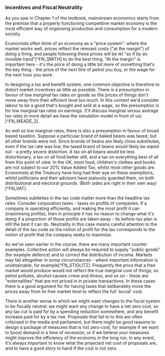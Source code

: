 ### Incentives and Fiscal Neutrality

As you saw in Chapter 1 of the textbook, mainstream economics starts from the premise that a properly functioning competitive market economy is the most efficient way of organising production and consumption for a modern society.

Economists often think of an economy as a "price system": where the market works well, prices reflect the relevant costs ("at the margin") of doing a thing, and people following these prices will be let "as if by an invisible hand"[^FN_SMITH] to do the best thing. "At the margin" is important here - it's the price of doing a little bit more of something that's the key thing - the price of the next litre of petrol you buy, or the wage for the next hour you work.

In designing a tax and benefit system, one common objective is therefore to distort market incentives as little as possible. There is a presumption in favour of low *marginal* tax rates on goods so the prices of things don't move away from their efficient level too much. In this context we'd consider labour to be a good that's bought and sold at a wage, so the presumption is for low marginal tax rates on earnings. (I'll discuss marginal versus average tax rates in more detail we have the simulation model in front of us)[^FN_MEADE_2].

As well as low marginal rates, there is also a presumption in favour of broad based taxation. Suppose a particular brand of baked beans was taxed, but all other brands were not. Since brands of beans are likely close substitutes, even if the tax rate was low, the taxed brand of beans would likely be wiped out - a pretty severe distortion. A tax on all beans would be less distortionary, a tax on all food better still, and a tax on everything best of all from this point of view. In the UK, most food, children's clothes and books are not subject to our 20% Value Added Tax, whilst most other goods are. Economists at the Treasury have long had their eye on these exemptions, whilst politicians and their advisors have jealously guarded them, on both distributional and electoral grounds. (Both sides are right in their own way)[^FN_VAT].

Sometimes subtleties in the tax code matter more than the headline tax rates. Consider corporation taxes - taxes on profits of companies. If a company is operating efficiently, and making the most profit it can (maximising profits), then in principle it has no reason to change what it's doing if a proportion of those profits are taken away - its before-tax plan is still the best it can do. Neutrality in this case means careful attention to the detail of the tax code so the notion of profit for the tax corresponds to the notion of profit that the company seeks to maximise.

As we've seen earlier in the course, there are many important counter examples. Collective action will always be required to supply "public goods" (for example defence) and to correct the distribution of income. Markets may fail altogether in some circumstances - where important information is unobtainable, for example[^FN_STIGLITZ]. Frequently the price that a free market would produce would not reflect the true marginal cost of things; so petrol pollutes, alcohol causes crime and illness, and so on - these are "externalities" that are not priced in in private transactions. In these cases there is a good argument for for having taxes that deliberately move the prices away from its free market level to reflect the full 'social' cost.

There is another sense in which we might want changes to the fiscal system to be fiscally neutral: we might want any change to have a net zero cost, so any tax cut is paid for by a spending reduction somewhere, and any benefit increase paid for by a tax rise. Proposals that fail to to this are often criticised in the media and parliament, but there might be good reasons to design a package of measures that is not zero-cost, for example if we want to boost demand in a time of recession, or if we believe your measures might improve the efficiency of the economy in the long run. In any event, it's always important to know what the projected net cost of proposals are, and to have a good story to hand if the cost is not zero.
